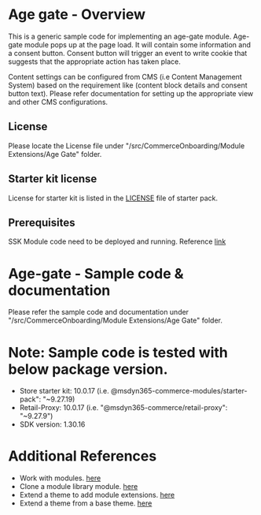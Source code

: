 # Age gate - Overview
This is a generic sample code for implementing an age-gate module. Age-gate module pops up at the page load. It will contain some information and a consent button. Consent button will trigger an event to write cookie that suggests that the appropriate action has taken place.

Content settings can be configured from CMS (i.e Content Management System) based on the requirement like (content block details and consent button text). Please refer documentation for setting up the appropriate view and other CMS configurations.

 ## License
Please locate the License file under "/src/CommerceOnboarding/Module Extensions/Age Gate" folder.

## Starter kit license
License for starter kit is listed in the [LICENSE](./starter-pack/LICENSE) file of starter pack.

## Prerequisites
SSK Module code need to be deployed and running.
Reference [link](https://docs.microsoft.com/en-us/dynamics365/commerce/e-commerce-extensibility/setup-dev-environment)

# Age-gate - Sample code & documentation
Please refer the sample code and documentation under "/src/CommerceOnboarding/Module Extensions/Age Gate" folder.

# Note: Sample code is tested with below package version.
- Store starter kit: 10.0.17 (i.e. @msdyn365-commerce-modules/starter-pack": "~9.27.19)
- Retail-Proxy: 10.0.17 (i.e. "@msdyn365-commerce/retail-proxy": "~9.27.9")
- SDK version: 1.30.16

# Additional References
- Work with modules. [here](https://docs.microsoft.com/en-us/dynamics365/commerce/work-with-modules)
- Clone a module library module. [here](https://docs.microsoft.com/en-us/dynamics365/commerce/e-commerce-extensibility/clone-starter-module)
- Extend a theme to add module extensions. [here](https://docs.microsoft.com/en-us/dynamics365/commerce/e-commerce-extensibility/theme-module-extensions)
- Extend a theme from a base theme. [here](https://docs.microsoft.com/en-us/dynamics365/commerce/e-commerce-extensibility/extend-theme)

